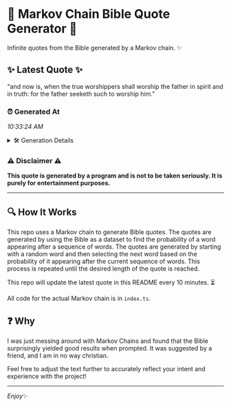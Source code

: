 # 📖 Markov Chain Bible Quote Generator 📖

Infinite quotes from the Bible generated by a Markov chain. ✨

## ✨ Latest Quote ✨
"and now is, when the true worshippers shall worship the father in spirit and in truth: for the father seeketh such to worship him."

### ⏰ Generated At
*10:33:24 AM*

<details>
    <summary>🛠️ Generation Details</summary>
    <p>
        <strong>🌱 Seed:</strong> and<br>
        <strong>🔄 Iterations:</strong> 23<br>
        <strong>📜 Context History:</strong><br>[ and ]: now<br>[ and, now ]: is,<br>[ and, now, is, ]: when<br>[ and, now, is,, when ]: the<br>[ and, now, is,, when, the ]: true<br>[ and, now, is,, when, the, true ]: worshippers<br>[ now, is,, when, the, true, worshippers ]: shall<br>[ is,, when, the, true, worshippers, shall ]: worship<br>[ when, the, true, worshippers, shall, worship ]: the<br>[ the, true, worshippers, shall, worship, the ]: father<br>[ true, worshippers, shall, worship, the, father ]: in<br>[ worshippers, shall, worship, the, father, in ]: spirit<br>[ shall, worship, the, father, in, spirit ]: and<br>[ worship, the, father, in, spirit, and ]: in<br>[ the, father, in, spirit, and, in ]: truth:<br>[ father, in, spirit, and, in, truth: ]: for<br>[ in, spirit, and, in, truth:, for ]: the<br>[ spirit, and, in, truth:, for, the ]: father<br>[ and, in, truth:, for, the, father ]: seeketh<br>[ in, truth:, for, the, father, seeketh ]: such<br>[ truth:, for, the, father, seeketh, such ]: to<br>[ for, the, father, seeketh, such, to ]: worship<br>[ the, father, seeketh, such, to, worship ]: him.<br>
    </p>
</details>

### ⚠️ Disclaimer ⚠️
**This quote is generated by a program and is not to be taken seriously. It is purely for entertainment purposes.**

---

## 🔍 How It Works

This repo uses a Markov chain to generate Bible quotes. The quotes are generated by using the Bible as a dataset to find the probability of a word appearing after a sequence of words. The quotes are generated by starting with a random word and then selecting the next word based on the probability of it appearing after the current sequence of words. This process is repeated until the desired length of the quote is reached.

This repo will update the latest quote in this README every 10 minutes. ⏳

All code for the actual Markov chain is in `index.ts`.

## ❓ Why

I was just messing around with Markov Chains and found that the Bible surprisingly yielded good results when prompted. 
It was suggested by a friend, and I am in no way christian.

Feel free to adjust the text further to accurately reflect your intent and experience with the project!

---

*Enjoy*✨
